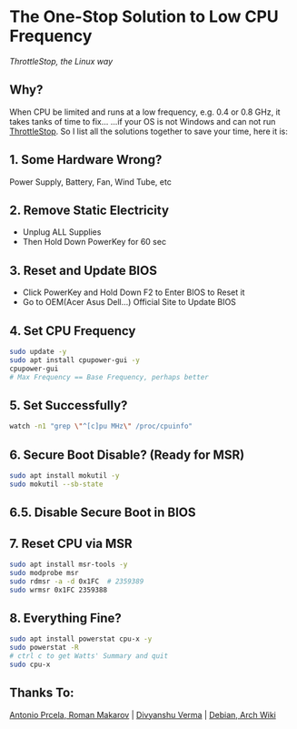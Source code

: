 # The One-Stop Solution to Low CPU Frequency
*ThrottleStop, the Linux way*

## Why?
When CPU be limited and runs at a low frequency, e.g. 0.4 or 0.8 GHz, it takes tanks of time to fix... ...if your OS is not Windows and can not run [ThrottleStop](https://www.techpowerup.com/download/techpowerup-throttlestop/).
So I list all the solutions together to save your time, here it is:

## 1. Some Hardware Wrong?
Power Supply, Battery, Fan, Wind Tube, etc

## 2. Remove Static Electricity
- Unplug ALL Supplies
- Then Hold Down PowerKey for 60 sec

## 3. Reset and Update BIOS
- Click PowerKey and Hold Down F2 to Enter BIOS to Reset it
- Go to OEM(Acer Asus Dell...) Official Site to Update BIOS

## 4. Set CPU Frequency
```bash
sudo update -y
sudo apt install cpupower-gui -y
cpupower-gui
# Max Frequency == Base Frequency, perhaps better
```

## 5. Set Successfully?
```bash
watch -n1 "grep \"^[c]pu MHz\" /proc/cpuinfo"
```
## 6. Secure Boot Disable? (Ready for MSR)
```bash
sudo apt install mokutil -y
sudo mokutil --sb-state
```
## 6.5. Disable Secure Boot in BIOS

## 7. Reset CPU via MSR
```bash
sudo apt install msr-tools -y
sudo modprobe msr
sudo rdmsr -a -d 0x1FC  # 2359389
sudo wrmsr 0x1FC 2359388
```

## 8. Everything Fine?
```bash
sudo apt install powerstat cpu-x -y
sudo powerstat -R
# ctrl c to get Watts' Summary and quit
sudo cpu-x
```

## Thanks To:
[Antonio Prcela, Roman Makarov](https://github.com/kitsunyan/intel-undervolt/issues/17) | 
[Divyanshu Verma](https://github.com/DivyanshuVerma/throttlestop-linux) | 
[Debian, Arch Wiki](https://wiki.debian.org/CpuFrequencyScaling)
